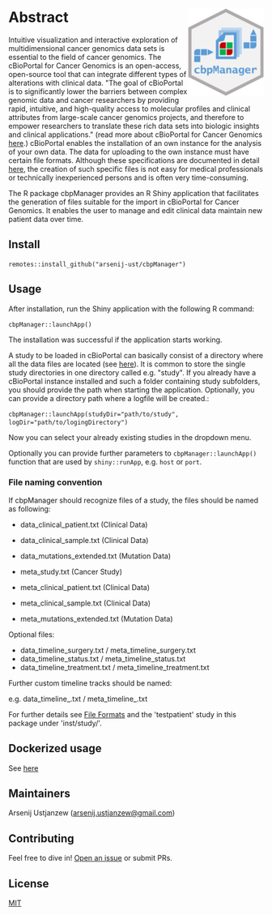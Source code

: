 # Abstract <img src="vignettes/images/logo.png" align="right" width="150px" />

Intuitive visualization and interactive exploration of multidimensional cancer genomics data sets is essential to the field of cancer genomics. The cBioPortal for Cancer Genomics is an open-access, open-source tool that can integrate different types of alterations with clinical data. "The goal of cBioPortal is to significantly lower the barriers between complex genomic data and cancer researchers by providing rapid, intuitive, and high-quality access to molecular profiles and clinical attributes from large-scale cancer genomics projects, and therefore to empower researchers to translate these rich data sets into biologic insights and clinical applications." (read more about cBioPortal for Cancer Genomics [here](https://www.cbioportal.org/faq).) cBioPortal enables the installation of an own instance for the analysis of your own data. The data for uploading to the own instance must have certain file formats. Although these specifications are documented in detail [here](https://docs.cbioportal.org/5.1-data-loading/data-loading/file-formats), the creation of such specific files is not easy for medical professionals or technically inexperienced persons and is often very time-consuming.

The R package cbpManager provides an R Shiny application that facilitates the generation of files suitable for the import in cBioPortal for Cancer Genomics. It enables the user to manage and edit clinical data maintain new patient data over time.

## Install

```
remotes::install_github("arsenij-ust/cbpManager")

```

## Usage

After installation, run the Shiny application with the following R command:

```
cbpManager::launchApp()
```

The installation was successful if the application starts working. 

A study to be loaded in cBioPortal can basically consist of a directory where all the data files are located (see [here](https://docs.cbioportal.org/5.1-data-loading/data-loading#preparing-study-data)). It is common to store the single study directories in one directory called e.g. "study". If you already have a cBioPortal instance installed and such a folder containing study subfolders, you should provide the path when starting the application. Optionally, you can provide a directory path where a logfile will be created.:

```
cbpManager::launchApp(studyDir="path/to/study", logDir="path/to/logingDirectory")
```

Now you can select your already existing studies in the dropdown menu.

Optionally you can provide further parameters to `cbpManager::launchApp()` function that are used by `shiny::runApp`, e.g.
`host` or `port`.

### File naming convention

If cbpManager should recognize files of a study, the files should be named as following:

- data_clinical_patient.txt (Clinical Data)
- data_clinical_sample.txt (Clinical Data)
- data_mutations_extended.txt (Mutation Data)

- meta_study.txt (Cancer Study)
- meta_clinical_patient.txt (Clinical Data)
- meta_clinical_sample.txt (Clinical Data)
- meta_mutations_extended.txt (Mutation Data)

Optional files:

- data_timeline_surgery.txt / meta_timeline_surgery.txt 
- data_timeline_status.txt / meta_timeline_status.txt
- data_timeline_treatment.txt / meta_timeline_treatment.txt

Further custom timeline tracks should be named:

e.g. data_timeline_<custom>.txt / meta_timeline_<custom>.txt

For further details see [File Formats](https://docs.cbioportal.org/5.1-data-loading/data-loading/file-formats) and the 'testpatient' study in this package under 'inst/study/'.

## Dockerized usage

See [here](https://gitlab.miracum.org/arsenij_temp/cbpmanager.deploy)

## Maintainers

Arsenij Ustjanzew (arsenij.ustjanzew@gmail.com)

## Contributing

Feel free to dive in! [Open an issue](https://gitlab.miracum.org/mainz/cbpmanager/-/issues) or submit PRs.


## License

[MIT](LICENSE)
